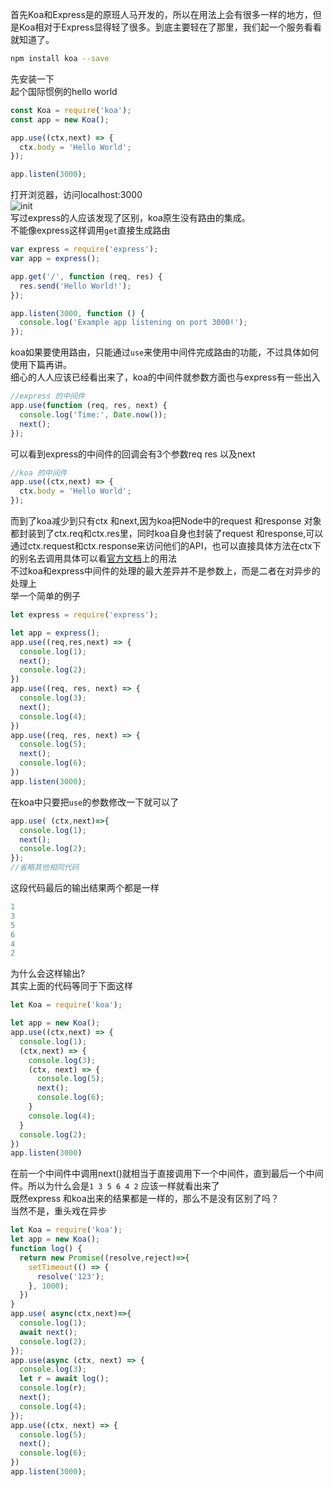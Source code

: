 首先Koa和Express是的原班人马开发的，所以在用法上会有很多一样的地方，但是Koa相对于Express显得轻了很多。到底主要轻在了那里，我们起一个服务看看就知道了。   
```bash
npm install koa --save
```      
先安装一下    
起个国际惯例的hello world    
```JavaScript
const Koa = require('koa');
const app = new Koa();

app.use((ctx,next) => {
  ctx.body = 'Hello World';
});

app.listen(3000);
```    
打开浏览器，访问localhost:3000    
![init]()    
写过express的人应该发现了区别，koa原生没有路由的集成。    
不能像express这样调用`get`直接生成路由
```javascript
var express = require('express');
var app = express();

app.get('/', function (req, res) {
  res.send('Hello World!');
});

app.listen(3000, function () {
  console.log('Example app listening on port 3000!');
});
```   
koa如果要使用路由，只能通过`use`来使用中间件完成路由的功能，不过具体如何使用下篇再讲。    
细心的人人应该已经看出来了，koa的中间件就参数方面也与express有一些出入    
```javascript
//express 的中间件
app.use(function (req, res, next) {
  console.log('Time:', Date.now());
  next();
});
```    
可以看到express的中间件的回调会有3个参数req res 以及next   
```javascript
//koa 的中间件
app.use((ctx,next) => {
  ctx.body = 'Hello World';
});
```    
而到了koa减少到只有ctx 和next,因为koa把Node中的request 和response 对象都封装到了ctx.req和ctx.res里，同时koa自身也封装了request 和response,可以通过ctx.request和ctx.response来访问他们的API，也可以直接具体方法在ctx下的别名去调用具体可以看[官方文档](https://koa.bootcss.com/)上的用法      
不过koa和express中间件的处理的最大差异并不是参数上，而是二者在对异步的处理上    
举一个简单的例子    
```javascript
let express = require('express');

let app = express();
app.use((req,res,next) => {
  console.log(1);
  next();
  console.log(2);
})
app.use((req, res, next) => {
  console.log(3);
  next();
  console.log(4);
})
app.use((req, res, next) => {
  console.log(5);
  next();
  console.log(6);
})
app.listen(3000);
```    
在koa中只要把`use`的参数修改一下就可以了    
```JavaScript
app.use( (ctx,next)=>{
  console.log(1);
  next();
  console.log(2);
});
//省略其他相同代码
```
这段代码最后的输出结果两个都是一样    
```JavaScript
1
3
5
6
4
2
```   
为什么会这样输出?    
其实上面的代码等同于下面这样    
```JavaScript
let Koa = require('koa');

let app = new Koa();
app.use((ctx,next) => {
  console.log(1);
  (ctx,next) => {
    console.log(3);
    (ctx, next) => {
      console.log(5);
      next();
      console.log(6);
    }
    console.log(4);
  }
  console.log(2);
})
app.listen(3000)
```   
在前一个中间件中调用next()就相当于直接调用下一个中间件，直到最后一个中间件。所以为什么会是`1 3 5 6 4 2` 应该一样就看出来了    
既然express 和koa出来的结果都是一样的，那么不是没有区别了吗？    
当然不是，重头戏在异步    
```JavaScript
let Koa = require('koa');
let app = new Koa();
function log() {
  return new Promise((resolve,reject)=>{
    setTimeout(() => {
      resolve('123');
    }, 1000);
  })
}
app.use( async(ctx,next)=>{
  console.log(1);
  await next(); 
  console.log(2);
});
app.use(async (ctx, next) => {
  console.log(3);
  let r = await log();
  console.log(r);
  next();
  console.log(4);
});
app.use((ctx, next) => {
  console.log(5);
  next();
  console.log(6);
})
app.listen(3000);
```
